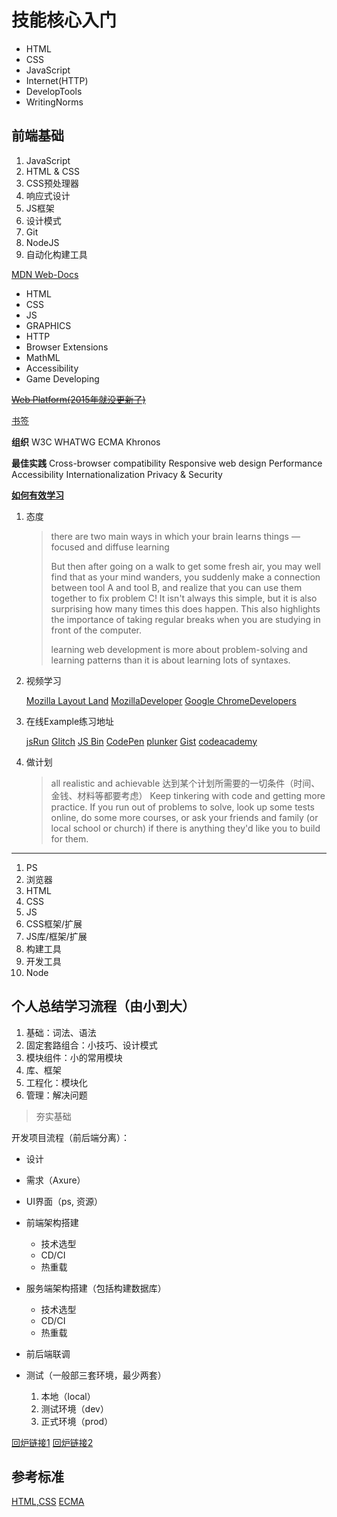 # 技能核心入门

- HTML
- CSS
- JavaScript
- Internet(HTTP)
- DevelopTools
- WritingNorms

## 前端基础

1. JavaScript
2. HTML & CSS
3. CSS预处理器
4. 响应式设计
5. JS框架
6. 设计模式
7. Git
8. NodeJS
9. 自动化构建工具

[MDN Web-Docs](https://developer.mozilla.org)

- HTML
- CSS
- JS
- GRAPHICS
- HTTP
- Browser Extensions
- MathML
- Accessibility
- Game Developing

[~~Web Platform(2015年就没更新了)~~](https://webplatform.github.io/)

[书签](https://developer.mozilla.org/en-US/docs/Learn/HTML/Multimedia_and_embedding/Other_embedding_technologies)

**组织**
W3C
WHATWG
ECMA
Khronos

**最佳实践**
Cross-browser compatibility
Responsive web design
Performance
Accessibility
Internationalization
Privacy & Security

**[如何有效学习](https://developer.mozilla.org/en-US/docs/Learn/Learning_and_getting_help)**

1. 态度

    > there are two main ways in which your brain learns things — focused and diffuse learning
    >
    > But then after going on a walk to get some fresh air, you may well find that as your mind wanders, you suddenly make a connection between tool A and tool B, and realize that you can use them together to fix problem C! It isn't always this simple, but it is also surprising how many times this does happen. This also highlights the importance of taking regular breaks when you are studying in front of the computer.
    >
    > learning web development is more about problem-solving and learning patterns than it is about learning lots of syntaxes.

2. 视频学习

    <a class="external" href="https://www.youtube.com/channel/UC7TizprGknbDalbHplROtag" rel="noopener">Mozilla Layout Land</a>
    <a class="external" href="https://www.youtube.com/MozillaDeveloper" rel="noopener">MozillaDeveloper</a>
    <a class="external" href="https://www.youtube.com/user/ChromeDevelopers/" rel="noopener">Google ChromeDevelopers</a>

3. 在线Example练习地址

    [jsRun](http://jsrun.net/)
    [Glitch](https://glitch.com/)
    [JS Bin](https://jsbin.com/)
    [CodePen](http://codepen.io/)
    [plunker](http://plnkr.co/)
    [Gist](https://gist.github.com/discover)
    [codeacademy](https://www.codecademy.com)

4. 做计划

    > all realistic and achievable
    > 达到某个计划所需要的一切条件（时间、金钱、材料等都要考虑）
    > Keep tinkering with code and getting more practice. If you run out of problems to solve, look up some tests online, do some more courses, or ask your friends and family (or local school or church) if there is anything they'd like you to build for them.

---

   1. PS
   2. 浏览器
   3. HTML
   4. CSS
   5. JS
   6. CSS框架/扩展
   7. JS库/框架/扩展
   8. 构建工具
   9. 开发工具
   10. Node

## 个人总结学习流程（由小到大）

1. 基础：词法、语法
2. 固定套路组合：小技巧、设计模式
3. 模块组件：小的常用模块
4. 库、框架
5. 工程化：模块化
6. 管理：解决问题

> 夯实基础

开发项目流程（前后端分离）：

- 设计
- 需求（Axure）
- UI界面（ps, 资源）

- 前端架构搭建
    - 技术选型
    - CD/CI
    - 热重载

- 服务端架构搭建（包括构建数据库）
    - 技术选型
    - CD/CI
    - 热重载

- 前后端联调
  
- 测试（一般部三套环境，最少两套）
  1. 本地（local）
  2. 测试环境（dev）
  3. 正式环境（prod）

[回炉链接1](https://github.com/PKUanonym/REKCARC-TSC-UHT)
[回炉链接2](https://github.com/Trinkle23897/Undergraduate)

## 参考标准

[HTML,CSS](https://www.w3.org/)
[ECMA](http://ecma-international.org/publications/standards/Ecma-262.htm)
